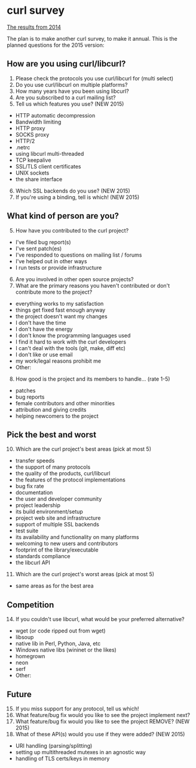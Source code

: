 curl survey
===========
[The results from 2014](http://curl.haxx.se/docs/survey/survey2014.html)

The plan is to make another curl survey, to make it annual. This is the planned questions for the 2015 version:

How are you using curl/libcurl?
-------------------------------

 1. Please check the protocols you use curl/libcurl for (multi select)
 2. Do you use curl/libcurl on multiple platforms?
 3. How many years have you been using libcurl?
 4. Are you subscribed to a curl mailing list?
 5. Tell us which features you use? (NEW 2015)
   - HTTP automatic decompression
   - Bandwidth limiting
   - HTTP proxy
   - SOCKS proxy
   - HTTP/2
   - .netrc
   - using libcurl multi-threaded
   - TCP keepalive
   - SSL/TLS client certificates
   - UNIX sockets
   - the share interface 
 6. Which SSL backends do you use? (NEW 2015)
 7. If you're using a binding, tell is which! (NEW 2015)

What kind of person are you?
----------------------------

 5. How have you contributed to the curl project?
   - I've filed bug report(s)
   - I've sent patch(es)
   - I've responded to questions on mailing list / forums
   - I've helped out in other ways
   - I run tests or provide infrastructure 
 6. Are you involved in other open source projects?
 7. What are the primary reasons you haven't contributed or don't contribute more to the project?
   - everything works to my satisfaction
   - things get fixed fast enough anyway
   - the project doesn't want my changes
   - I don't have the time
   - I don't have the energy
   - I don't know the programming languages used
   - I find it hard to work with the curl developers
   - I can't deal with the tools (git, make, diff etc)
   - I don't like or use email
   - my work/legal reasons prohibit me
   - Other: 
 8. How good is the project and its members to handle... (rate 1-5)
   - patches
   - bug reports
   - female contributors and other minorities
   - attribution and giving credits
   - helping newcomers to the project

Pick the best and worst
-----------------------

 10. Which are the curl project's best areas (pick at most 5)
   - transfer speeds
   - the support of many protocols
   - the quality of the products, curl/libcurl
   - the features of the protocol implementations
   - bug fix rate
   - documentation
   - the user and developer community
   - project leadership
   - its build environment/setup
   - project web site and infrastructure
   - support of multiple SSL backends
   - test suite
   - its availability and functionality on many platforms
   - welcoming to new users and contributors
   - footprint of the library/executable
   - standards compliance
   - the libcurl API 
 11. Which are the curl project's worst areas (pick at most 5)
   - same areas as for the best area

Competition
-----------

 14. If you couldn't use libcurl, what would be your preferred alternative?
   - wget (or code ripped out from wget)
   - libsoup
   - native lib in Perl, Python, Java, etc
   - Windows native libs (wininet or the likes)
   - homegrown
   - neon
   - serf
   - Other: 

Future
------

 15. If you miss support for any protocol, tell us which!
 16. What feature/bug fix would you like to see the project implement next?
 17. What feature/bug fix would you like to see the project REMOVE? (NEW 2015)
 18. What of these API(s) would you use if they were added? (NEW 2015)
   - URI handling (parsing/splitting)
   - setting up multithreaded mutexes in an agnostic way
   - handling of TLS certs/keys in memory